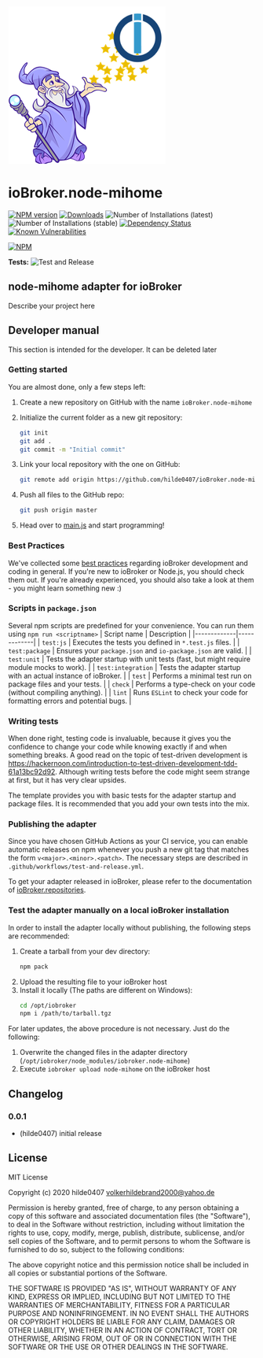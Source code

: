 ![Logo](admin/node-mihome.png)
# ioBroker.node-mihome

[![NPM version](http://img.shields.io/npm/v/iobroker.node-mihome.svg)](https://www.npmjs.com/package/iobroker.node-mihome)
[![Downloads](https://img.shields.io/npm/dm/iobroker.node-mihome.svg)](https://www.npmjs.com/package/iobroker.node-mihome)
![Number of Installations (latest)](http://iobroker.live/badges/node-mihome-installed.svg)
![Number of Installations (stable)](http://iobroker.live/badges/node-mihome-stable.svg)
[![Dependency Status](https://img.shields.io/david/hilde0407/iobroker.node-mihome.svg)](https://david-dm.org/hilde0407/iobroker.node-mihome)
[![Known Vulnerabilities](https://snyk.io/test/github/hilde0407/ioBroker.node-mihome/badge.svg)](https://snyk.io/test/github/hilde0407/ioBroker.node-mihome)

[![NPM](https://nodei.co/npm/iobroker.node-mihome.png?downloads=true)](https://nodei.co/npm/iobroker.node-mihome/)

**Tests:** ![Test and Release](https://github.com/hilde0407/ioBroker.node-mihome/workflows/Test%20and%20Release/badge.svg)

## node-mihome adapter for ioBroker

Describe your project here

## Developer manual
This section is intended for the developer. It can be deleted later

### Getting started

You are almost done, only a few steps left:
1. Create a new repository on GitHub with the name `ioBroker.node-mihome`
1. Initialize the current folder as a new git repository:  
	```bash
	git init
	git add .
	git commit -m "Initial commit"
	```
1. Link your local repository with the one on GitHub:  
	```bash
	git remote add origin https://github.com/hilde0407/ioBroker.node-mihome
	```

1. Push all files to the GitHub repo:  
	```bash
	git push origin master
	```

1. Head over to [main.js](main.js) and start programming!

### Best Practices
We've collected some [best practices](https://github.com/ioBroker/ioBroker.repositories#development-and-coding-best-practices) regarding ioBroker development and coding in general. If you're new to ioBroker or Node.js, you should
check them out. If you're already experienced, you should also take a look at them - you might learn something new :)

### Scripts in `package.json`
Several npm scripts are predefined for your convenience. You can run them using `npm run <scriptname>`
| Script name | Description |
|-------------|-------------|
| `test:js` | Executes the tests you defined in `*.test.js` files. |
| `test:package` | Ensures your `package.json` and `io-package.json` are valid. |
| `test:unit` | Tests the adapter startup with unit tests (fast, but might require module mocks to work). |
| `test:integration` | Tests the adapter startup with an actual instance of ioBroker. |
| `test` | Performs a minimal test run on package files and your tests. |
| `check` | Performs a type-check on your code (without compiling anything). |
| `lint` | Runs `ESLint` to check your code for formatting errors and potential bugs. |

### Writing tests
When done right, testing code is invaluable, because it gives you the 
confidence to change your code while knowing exactly if and when 
something breaks. A good read on the topic of test-driven development 
is https://hackernoon.com/introduction-to-test-driven-development-tdd-61a13bc92d92. 
Although writing tests before the code might seem strange at first, but it has very 
clear upsides.

The template provides you with basic tests for the adapter startup and package files.
It is recommended that you add your own tests into the mix.

### Publishing the adapter
Since you have chosen GitHub Actions as your CI service, you can 
enable automatic releases on npm whenever you push a new git tag that matches the form 
`v<major>.<minor>.<patch>`. The necessary steps are described in `.github/workflows/test-and-release.yml`.

To get your adapter released in ioBroker, please refer to the documentation 
of [ioBroker.repositories](https://github.com/ioBroker/ioBroker.repositories#requirements-for-adapter-to-get-added-to-the-latest-repository).

### Test the adapter manually on a local ioBroker installation
In order to install the adapter locally without publishing, the following steps are recommended:
1. Create a tarball from your dev directory:  
	```bash
	npm pack
	```
1. Upload the resulting file to your ioBroker host
1. Install it locally (The paths are different on Windows):
	```bash
	cd /opt/iobroker
	npm i /path/to/tarball.tgz
	```

For later updates, the above procedure is not necessary. Just do the following:
1. Overwrite the changed files in the adapter directory (`/opt/iobroker/node_modules/iobroker.node-mihome`)
1. Execute `iobroker upload node-mihome` on the ioBroker host

## Changelog

### 0.0.1
* (hilde0407) initial release

## License
MIT License

Copyright (c) 2020 hilde0407 <volkerhildebrand2000@yahoo.de>

Permission is hereby granted, free of charge, to any person obtaining a copy
of this software and associated documentation files (the "Software"), to deal
in the Software without restriction, including without limitation the rights
to use, copy, modify, merge, publish, distribute, sublicense, and/or sell
copies of the Software, and to permit persons to whom the Software is
furnished to do so, subject to the following conditions:

The above copyright notice and this permission notice shall be included in all
copies or substantial portions of the Software.

THE SOFTWARE IS PROVIDED "AS IS", WITHOUT WARRANTY OF ANY KIND, EXPRESS OR
IMPLIED, INCLUDING BUT NOT LIMITED TO THE WARRANTIES OF MERCHANTABILITY,
FITNESS FOR A PARTICULAR PURPOSE AND NONINFRINGEMENT. IN NO EVENT SHALL THE
AUTHORS OR COPYRIGHT HOLDERS BE LIABLE FOR ANY CLAIM, DAMAGES OR OTHER
LIABILITY, WHETHER IN AN ACTION OF CONTRACT, TORT OR OTHERWISE, ARISING FROM,
OUT OF OR IN CONNECTION WITH THE SOFTWARE OR THE USE OR OTHER DEALINGS IN THE
SOFTWARE.